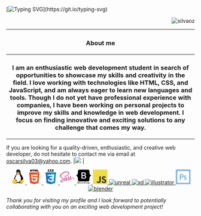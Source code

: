 [![Typing SVG](https://readme-typing-svg.demolab.com?font=Fira+Code&weight=500&pause=1000&color=18F7B5&center=true&vCenter=true&multiline=true&width=780&height=100&lines=Hi+there!+My+name+is+Oscar+Silva.;I'm+passionate+about+the+world+of+technology+and+web+development.)](https://git.io/typing-svg)

<p align="right"> <img src="https://komarev.com/ghpvc/?username=silvaoz&label=Profile%20views&color=0e75b6&style=flat" alt="silvaoz" /> </p>


|               <h3>About me </h3>             |         
|:---------------------------------:|
|<h3> I am an enthusiastic web development student in search of opportunities to showcase my skills and creativity in the field. I love working with technologies like HTML, CSS, and JavaScript, and am always eager to learn new languages and tools.     Though I do not yet have professional experience with companies, I have been working on personal projects to improve my skills and knowledge in web development. I focus on finding innovative and exciting solutions to any challenge that comes my way.</h3>|
If you are looking for a quality-driven, enthusiastic, and creative web developer, do not hesitate to contact me via email at oscarsilva03@yahoo.com.
|![](https://media.giphy.com/media/wLNuW1tCKRiPmDV5Y4/giphy.gif) |
<p align="center">
                <a href="https://www.linux.org/" target="_blank" rel="noreferrer"> <img
                        src="https://raw.githubusercontent.com/devicons/devicon/master/icons/linux/linux-original.svg"
                        alt="linux" width="40" height="40" /> </a>
                <a href="https://www.w3.org/html/" target="_blank" rel="noreferrer"> <img
                        src="https://raw.githubusercontent.com/devicons/devicon/master/icons/html5/html5-original-wordmark.svg"
                        alt="html5" width="40" height="40" /> </a>
                <a href="https://www.w3schools.com/css/" target="_blank" rel="noreferrer"> <img
                        src="https://raw.githubusercontent.com/devicons/devicon/master/icons/css3/css3-original-wordmark.svg"
                        alt="css3" width="40" height="40" /> </a>
                <a href="https://sass-lang.com" target="_blank" rel="noreferrer"> <img
                        src="https://raw.githubusercontent.com/devicons/devicon/master/icons/sass/sass-original.svg" alt="sass"
                        width="40" height="40" /> </a>
                <a href="https://getbootstrap.com" target="_blank" rel="noreferrer"> <img
                        src="https://raw.githubusercontent.com/devicons/devicon/master/icons/bootstrap/bootstrap-plain-wordmark.svg"
                        alt="bootstrap" width="40" height="40" /> </a>
                <a href="https://developer.mozilla.org/en-US/docs/Web/JavaScript" target="_blank" rel="noreferrer"> <img
                        src="https://raw.githubusercontent.com/devicons/devicon/master/icons/javascript/javascript-original.svg"
                        alt="javascript" width="40" height="40" /> </a>
                <a href="https://unrealengine.com/" target="_blank" rel="noreferrer">
                    <img src="https://raw.githubusercontent.com/kenangundogan/fontisto/036b7eca71aab1bef8e6a0518f7329f13ed62f6b/icons/svg/brand/unreal-engine.svg"
                        alt="unreal" width="40" height="40" /> </a>
                <a href="https://www.adobe.com/products/xd.html" target="_blank" rel="noreferrer"> <img
                        src="https://cdn.worldvectorlogo.com/logos/adobe-xd.svg" alt="xd" width="40" height="40" /> </a>
                <a href="https://www.adobe.com/in/products/illustrator.html" target="_blank" rel="noreferrer"> <img
                        src="https://www.vectorlogo.zone/logos/adobe_illustrator/adobe_illustrator-icon.svg" alt="illustrator"
                        width="40" height="40" /> </a>
                <a href="https://www.photoshop.com/en" target="_blank" rel="noreferrer"> <img
                        src="https://raw.githubusercontent.com/devicons/devicon/master/icons/photoshop/photoshop-line.svg"
                        alt="photoshop" width="40" height="40" /> </a>
                <a href="https://www.blender.org/" target="_blank" rel="noreferrer"> <img
                        src="https://download.blender.org/branding/community/blender_community_badge_white.svg" alt="blender"
                        width="40" height="40" /> </a>
            </p>
                <i>Thank you for visiting my profile and I look forward to potentially collaborating with you on an exciting web development project!</i>
            <!-- <p><img align="center"
            src="https://github-readme-stats.vercel.app/api/top-langs?username=silvaoz&show_icons=true&locale=en&layout=compact"
            width="50%" height="50%" alt="silvaoz" /></p> -->
            <!-- <p>
            <img align="center" src="https://github-readme-stats.vercel.app/api?username=silvaoz&show_icons=true&locale=en"
            width="100%" height="100%" alt="silvaoz" /></p><p> <img align="center" src="https://github-readme-streak-stats.herokuapp.com/?user=silvaoz&" width="100%"
            height="100%" alt="silvaoz" /> </p> -->
